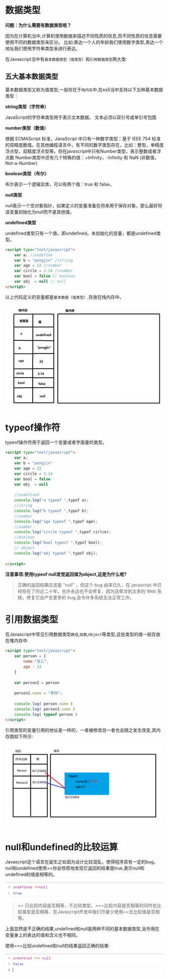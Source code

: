 # 数据类型

**问题：为什么需要有数据类型呢？**

因为在计算机当中,计算机使用数据来描述不同性质的信息,而不同性质的信息需要使用不同的数据类型来区分。
比如:表达一个人的年龄我们使用数字类型,表达一个地址我们使用字符串类型来进行表达。

在Javascript当中有`基本数据类型（值类型）`和`引用数据类型`两大类:

## 五大基本数据类型

基本数据类型又称为值类型,一般存在于`栈内存`中,在es5当中支持以下五种基本数据类型：

**string类型（字符串）**

JavaScript的字符串类型用于表示文本数据。
文本必须以双引号或单引号包围

**number类型（数值）**

根据 ECMAScript 标准，JavaScript 中只有一种数字类型：基于 IEEE 754 标准的双精度数值。在其他编程语言中，有不同的数字类型存在，比如：整型，单精度浮点型，双精度浮点型等。但在javascript中只有Number类型，表示整数或者浮点数
Number类型中还有几个特殊的值：+Infinity，-Infinity 和 NaN (非数值，Not-a-Number)

**boolean类型（布尔）**

布尔表示一个逻辑实体，可以有两个值：true 和 false。

**null类型**

null表示一个空对象指针，如果定义的变量准备在将来用于保存对象，那么最好将该变量初始化为null而不是其他值。

**undefined类型**

undefined类型只有一个值，即undefined。未初始化的变量，都是undefined类型。

```html
<script type="text/javascript">
	var a; //undefine
	var b = "pengjin" //string
	var age = 22 //number
	var circle = 3.14 //number
	var bool = false // boolean
	var obj  = null // null
</script>
```

以上代码定义的变量都是`基本数据（值类型）`,存放在栈内存中。

![](./images/zhanneicun_1.jpg)


# typeof操作符

typeof操作符用于返回一个变量或者字面量的类型。

```html
<script type="text/javascript">
	var a; 
	var b = "pengjin"
	var age = 22
	var circle = 3.14
	var bool = false
	var obj  = null 
	
	//undefined
	console.log("a typeof ",typof a);
	//string
	console.log("b typeof ",typof b);
	//number
	console.log("age typeof ",typof age);
	//number
	console.log("circle typeof ",typof cirlce);
	//boolean
	console.log("bool typeof ",typof bool);
	// object
	console.log("obj typeof ",typof obj);

</script>
```

**注意事项:使用typeof null发觉返回值为object,这是为什么呢?**

> 正确的返回结果应该是 "null" ，但这个 bug 由来已久，在 javascript  中已经存在了将近二十年，也许永远也不会修复，因为这牵涉到太多的 Web 系统，修复它会产生更多的 bug,会令许多系统无法正常工作。

# 引用数据类型

在Javascript中常见引用数据类型`数组`,`函数`,`Object`等类型,这些类型的值一般存放在堆内存中.

```html
<script type="text/javascript">
	var person = {
		name:"张三",
		age : 33
	}

	var person2 = person

	person2.name = "李四";

	console.log( person.name )
	console.log( person2.name )
	console.log( typeof person )
</script>
```

引用类型的变量引用的地址是一样的，一者被修改另一者也会随之发生改变,其内存图如下所示:

![](./images/duineicun_1.png)


# null和undefined的比较运算


Javascript这个语言在诞生之处因为设计比较混乱，使得程序具有一定的bug，null和undefined使用==你会惊奇地发现它返回的结果是true,表示null和undefined的值是相等的。

![](./images/undefined_null_1.png)

>  == 只比较内容是否相等，不比较类型，===比较内容是否相等的同时也比较类型是否相等，在Javascript开发中我们尽量少使用==去比较值是否相等。

上面显然是不正确的结果,undefined和null是两种不同的基本数据类型,且作用在变量身上的表达的值和含义也不相同。

使用===比较undefined和null的结果返回正确的结果:

![](./images/undefined_null_2.png)


